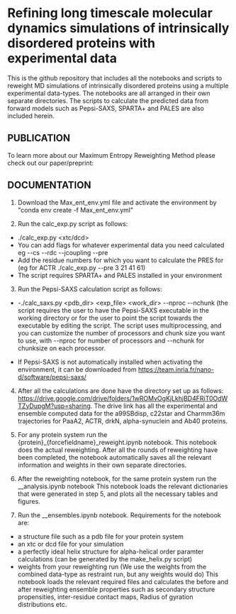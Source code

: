 
# Refining long timescale molecular dynamics simulations of intrinsically disordered proteins with experimental data

This is the github repository that includes all the notebooks and scripts to reweight MD simulations of intrinsically disordered proteins using a multiple experimental data-types. The notebooks are all arranged in their own separate directories. The scripts to calculate the predicted data from forward models such as Pepsi-SAXS, SPARTA+ and PALES are also included herein. 


## PUBLICATION

To learn more about our Maximum Entropy Reweighting Method please check out our paper/preprint:


## DOCUMENTATION

1. Download the Max_ent_env.yml file and activate the environment by "conda env create -f Max_ent_env.yml"

2. Run the calc_exp.py script as follows:
  - ./calc_exp.py <pdb> <xtc/dcd> 
  - You can add flags for whatever experimental data you need calculated eg --cs --rdc --jcoupling --pre
  - Add the residue numbers for which you want to calculate the PRES for (eg for ACTR ./calc_exp.py --pre 3 21 41 61)
  - The script requires SPARTA+ and PALES installed in your environment


3. Run the Pepsi-SAXS calculation script as follows:
 *  -./calc_saxs.py <pdb_dir> <exp_file> <work_dir> --nproc --nchunk
(the script requires the user to have the Pepsi-SAXS executable in the working directory or for the user to point the script towards the executable by editing the script. The script uses multiprocessing, and you can customize the number of processors and chunk size
you want to use, with --nproc for number of processors and --nchunk for chunksize on each processor.

* If Pepsi-SAXS is not automatically installed when activating the environment, it can be downloaded from https://team.inria.fr/nano-d/software/pepsi-saxs/

4. After all the calculations are done have the directory set up as follows: https://drive.google.com/drive/folders/1wROMvOgKjLkhjBD4FRiT0OdWTZyDupgM?usp=sharing. 
The drive link has all the experimental and ensemble computed data for the a99SBdisp, c22star and Charmm36m trajectories for PaaA2, ACTR, drkN, alpha-synuclein and Ab40 proteins.

5. For any protein system run the {protein}_{forcefieldname}_reweight.ipynb notebook. This notebook does the actual reweighting. After all the rounds of reweighting
have been completed, the notebook automatically saves all the relevant information and weights in their own separate directories.

6. After the reweighting notebook, for the same protein system run the <protein>_<forcefield>_analysis.ipynb notebook
This notebook loads the relevant dictionaries that were generated in step 5, and plots all the necessary tables and figures.

7. Run the <protein>_<forcefield>_ensembles.ipynb notebook. Requirements for the notebook are:
- a structure file such as a pdb file for your protein system
- an xtc or dcd file for your simulation
- a perfectly ideal helix structure for alpha-helical order paramter calculations (can be generated by the make_helix.py script)
- weights from your reweighting run (We use the weights from the combined data-type as restraint run, but any weights would do)
This notebook loads the relevant required files and calculates the before and after reweighting ensemble properties such as secondary structure propensities,
inter-residue contact maps, Radius of gyration distributions etc. 


   
